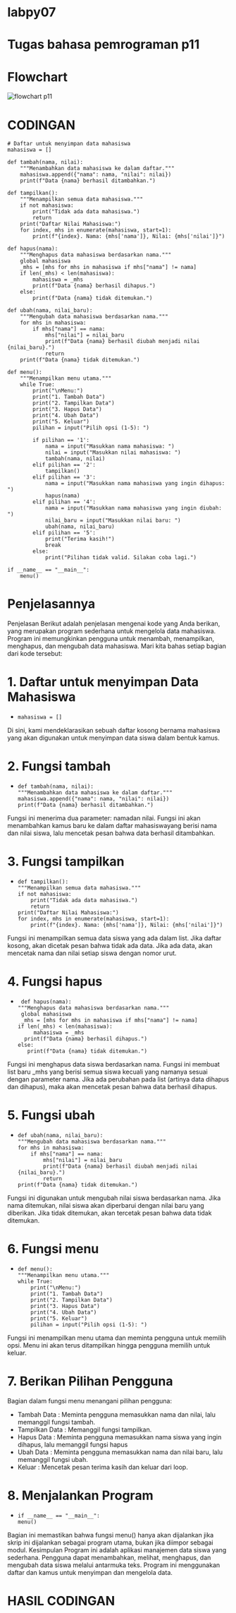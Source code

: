 # labpy07

# Tugas bahasa pemrograman p11

# Flowchart

![flowchart p11](https://github.com/user-attachments/assets/269cae0c-5f30-4993-9fe3-4ebca49ae49e)

# CODINGAN 

```
# Daftar untuk menyimpan data mahasiswa
mahasiswa = []

def tambah(nama, nilai):
    """Menambahkan data mahasiswa ke dalam daftar."""
    mahasiswa.append({"nama": nama, "nilai": nilai})
    print(f"Data {nama} berhasil ditambahkan.")

def tampilkan():
    """Menampilkan semua data mahasiswa."""
    if not mahasiswa:
        print("Tidak ada data mahasiswa.")
        return
    print("Daftar Nilai Mahasiswa:")
    for index, mhs in enumerate(mahasiswa, start=1):
        print(f"{index}. Nama: {mhs['nama']}, Nilai: {mhs['nilai']}")

def hapus(nama):
    """Menghapus data mahasiswa berdasarkan nama."""
    global mahasiswa
    _mhs = [mhs for mhs in mahasiswa if mhs["nama"] != nama]
    if len(_mhs) < len(mahasiswa):
        mahasiswa = _mhs
        print(f"Data {nama} berhasil dihapus.")
    else:
        print(f"Data {nama} tidak ditemukan.")

def ubah(nama, nilai_baru):
    """Mengubah data mahasiswa berdasarkan nama."""
    for mhs in mahasiswa:
        if mhs["nama"] == nama:
            mhs["nilai"] = nilai_baru
            print(f"Data {nama} berhasil diubah menjadi nilai {nilai_baru}.")
            return
    print(f"Data {nama} tidak ditemukan.")

def menu():
    """Menampilkan menu utama."""
    while True:
        print("\nMenu:")
        print("1. Tambah Data")
        print("2. Tampilkan Data")
        print("3. Hapus Data")
        print("4. Ubah Data")
        print("5. Keluar")
        pilihan = input("Pilih opsi (1-5): ")

        if pilihan == '1':
            nama = input("Masukkan nama mahasiswa: ")
            nilai = input("Masukkan nilai mahasiswa: ")
            tambah(nama, nilai)
        elif pilihan == '2':
            tampilkan()
        elif pilihan == '3':
            nama = input("Masukkan nama mahasiswa yang ingin dihapus: ")
            hapus(nama)
        elif pilihan == '4':
            nama = input("Masukkan nama mahasiswa yang ingin diubah: ")
            nilai_baru = input("Masukkan nilai baru: ")
            ubah(nama, nilai_baru)
        elif pilihan == '5':
            print("Terima kasih!")
            break
        else:
            print("Pilihan tidak valid. Silakan coba lagi.")

if __name__ == "__main__":
    menu()
```
# Penjelasannya

Penjelasan Berikut adalah penjelasan mengenai kode yang Anda berikan, yang merupakan program sederhana untuk mengelola data mahasiswa. Program ini memungkinkan pengguna untuk menambah, menampilkan, menghapus, dan mengubah data mahasiswa. Mari kita bahas setiap bagian dari kode tersebut:

# 1. Daftar untuk menyimpan Data Mahasiswa
-     mahasiswa = []
Di sini, kami mendeklarasikan sebuah daftar kosong bernama mahasiswa yang akan digunakan untuk menyimpan data siswa dalam bentuk kamus.
# 2. Fungsi tambah
-     def tambah(nama, nilai):
      """Menambahkan data mahasiswa ke dalam daftar."""
      mahasiswa.append({"nama": nama, "nilai": nilai})
      print(f"Data {nama} berhasil ditambahkan.")
Fungsi ini menerima dua parameter: namadan nilai. Fungsi ini akan menambahkan kamus baru ke dalam daftar mahasiswayang berisi nama dan nilai siswa, lalu mencetak pesan bahwa data berhasil ditambahkan.
# 3. Fungsi tampilkan
-     def tampilkan():
      """Menampilkan semua data mahasiswa."""
      if not mahasiswa:
          print("Tidak ada data mahasiswa.")
          return
      print("Daftar Nilai Mahasiswa:")
      for index, mhs in enumerate(mahasiswa, start=1):
          print(f"{index}. Nama: {mhs['nama']}, Nilai: {mhs['nilai']}")
Fungsi ini menampilkan semua data siswa yang ada dalam list. Jika daftar kosong, akan dicetak pesan bahwa tidak ada data. Jika ada data, akan mencetak nama dan nilai setiap siswa dengan nomor urut.
# 4. Fungsi hapus
  -      def hapus(nama):
        """Menghapus data mahasiswa berdasarkan nama."""
         global mahasiswa
         _mhs = [mhs for mhs in mahasiswa if mhs["nama"] != nama]
        if len(_mhs) < len(mahasiswa):
             mahasiswa = _mhs
          print(f"Data {nama} berhasil dihapus.")
        else:
           print(f"Data {nama} tidak ditemukan.")
Fungsi ini menghapus data siswa berdasarkan nama. Fungsi ini membuat list baru _mhs yang berisi semua siswa kecuali yang namanya sesuai dengan parameter nama. Jika ada perubahan pada list (artinya data dihapus dan dihapus), maka akan mencetak pesan bahwa data berhasil dihapus.
# 5. Fungsi ubah
-     def ubah(nama, nilai_baru):
      """Mengubah data mahasiswa berdasarkan nama."""
      for mhs in mahasiswa:
          if mhs["nama"] == nama:
              mhs["nilai"] = nilai_baru
              print(f"Data {nama} berhasil diubah menjadi nilai {nilai_baru}.")
              return
      print(f"Data {nama} tidak ditemukan.")
Fungsi ini digunakan untuk mengubah nilai siswa berdasarkan nama. Jika nama ditemukan, nilai siswa akan diperbarui dengan nilai baru yang diberikan. Jika tidak ditemukan, akan tercetak pesan bahwa data tidak ditemukan.
# 6. Fungsi menu
-     def menu():
      """Menampilkan menu utama."""
      while True:
          print("\nMenu:")
          print("1. Tambah Data")
          print("2. Tampilkan Data")
          print("3. Hapus Data")
          print("4. Ubah Data")
          print("5. Keluar")
          pilihan = input("Pilih opsi (1-5): ")
Fungsi ini menampilkan menu utama dan meminta pengguna untuk memilih opsi. Menu ini akan terus ditampilkan hingga pengguna memilih untuk keluar.
# 7. Berikan Pilihan Pengguna
Bagian dalam fungsi menu menangani pilihan pengguna:

- Tambah Data : Meminta pengguna memasukkan nama dan nilai, lalu memanggil fungsi tambah.
- Tampilkan Data : Memanggil fungsi tampilkan.
- Hapus Data : Meminta pengguna memasukkan nama siswa yang ingin dihapus, lalu memanggil fungsi hapus
- Ubah Data : Meminta pengguna memasukkan nama dan nilai baru, lalu memanggil fungsi ubah.
- Keluar : Mencetak pesan terima kasih dan keluar dari loop.
# 8. Menjalankan Program
-     if __name__ == "__main__":
      menu()
Bagian ini memastikan bahwa fungsi menu() hanya akan dijalankan jika skrip ini dijalankan sebagai program utama, bukan jika diimpor sebagai modul.
Kesimpulan Program ini adalah aplikasi manajemen data siswa yang sederhana. Pengguna dapat menambahkan, melihat, menghapus, dan mengubah data siswa melalui antarmuka teks. Program ini menggunakan daftar dan kamus untuk menyimpan dan mengelola data.

# HASIL CODINGAN


